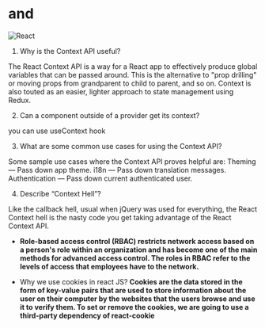 # <Login /> and <Auth />

![React](https://ms314006.github.io/static/b7a8f321b0bbc07ca9b9d22a7a505ed5/97b31/React.jpg)


1. Why is the Context API useful?

The React Context API is a way for a React app to effectively produce global variables that can be passed around. This is the alternative to "prop drilling" or moving props from grandparent to child to parent, and so on. Context is also touted as an easier, lighter approach to state management using Redux.

2. Can a component outside of a provider get its context?

you can use useContext hook

3. What are some common use cases for using the Context API?

Some sample use cases where the Context API proves helpful are: Theming — Pass down app theme. i18n — Pass down translation messages. Authentication — Pass down current authenticated user.

4. Describe “Context Hell”?

Like the callback hell, usual when jQuery was used for everything, the React Context hell is the nasty code you get taking advantage of the React Context API.

* **Role-based access control (RBAC) restricts network access based on a person's role within an organization and has become one of the main methods for advanced access control. The roles in RBAC refer to the levels of access that employees have to the network.**

* Why we use cookies in react JS?
**Cookies are the data stored in the form of key-value pairs that are used to store information about the user on their computer by the websites that the users browse and use it to verify them. To set or remove the cookies, we are going to use a third-party dependency of react-cookie**
